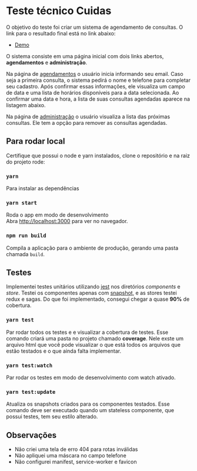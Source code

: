 # Teste técnico Cuidas

O objetivo do teste foi criar um sistema de agendamento de consultas. O link para 
o resultado final está no link abaixo:

- [Demo](https://cuidas-frontend.herokuapp.com/)

O sistema consiste em uma página inicial com dois links abertos, **agendamentos** e 
**administração**. 

Na página de [agendamentos](https://cuidas-frontend.herokuapp.com/agendamentos) o 
usuário inicia informando seu email. Caso seja a primeira consulta, o sistema pedirá 
o nome e telefone para completar seu cadastro. Após confirmar essas informações, 
ele visualiza um campo de data e uma lista de horários disponíveis para a data selecionada. 
Ao confirmar uma data e hora, a lista de suas consultas agendadas aparece na listagem abaixo.

Na página de [administração](https://cuidas-frontend.herokuapp.com/administracao) o 
usuário visualiza a lista das próximas consultas. Ele tem a opção para remover
as consultas agendadas. 



## Para rodar local

Certifique que possui o node e yarn instalados, clone o repositório e na raiz do projeto rode:

### `yarn`

Para instalar as dependências


### `yarn start`

Roda o app em modo de desenvolvimento<br>
Abra [http://localhost:3000](http://localhost:3000) para ver no navegador.


### `npm run build`

Compila a aplicação para o ambiente de produção, gerando uma pasta chamada `build`.


## Testes

Implementei testes unitários utilizando [jest](https://jestjs.io/) nos diretórios *components* e *store*. 
Testei os componentes apenas com [snapshot](https://jestjs.io/docs/en/snapshot-testing), e
as stores testei redux e sagas. Do que foi implementado, consegui chegar a quase **90%** de cobertura.


### `yarn test`

Par rodar todos os testes e e visualizar a cobertura de testes. Esse comando criará
uma pasta no projeto chamado **coverage**. Nele exste um arquivo html que você pode visualizar 
o que está todos os arquivos que estão testados e o que ainda falta implementar. 


### `yarn test:watch`

Par rodar os testes em modo de desenvolvimento com watch ativado.


### `yarn test:update`

Atualiza os snapshots criados para os componentes testados. Esse comando deve ser executado
quando um stateless componente, que possui testes, tem seu estilo alterado. 


## Observações

- Não criei uma tela de erro 404 para rotas inválidas
- Não apliquei uma máscara no campo telefone
- Não configurei manifest, service-worker e favicon
